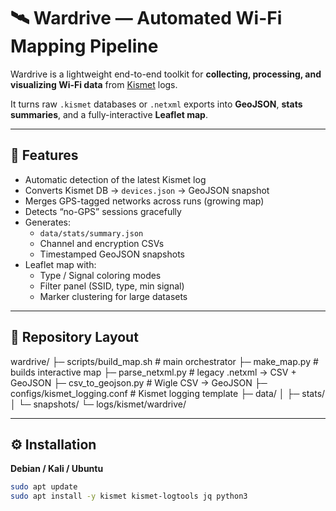 # 🛰️ Wardrive — Automated Wi-Fi Mapping Pipeline

Wardrive is a lightweight end-to-end toolkit for **collecting, processing, and visualizing Wi-Fi data** from [Kismet](https://www.kismetwireless.net) logs.

It turns raw `.kismet` databases or `.netxml` exports into **GeoJSON**, **stats summaries**, and a fully-interactive **Leaflet map**.

---

## 🚀 Features

- Automatic detection of the latest Kismet log
- Converts Kismet DB → `devices.json` → GeoJSON snapshot
- Merges GPS-tagged networks across runs (growing map)
- Detects “no-GPS” sessions gracefully
- Generates:
  - `data/stats/summary.json`
  - Channel and encryption CSVs
  - Timestamped GeoJSON snapshots
- Leaflet map with:
  - Type / Signal coloring modes  
  - Filter panel (SSID, type, min signal)  
  - Marker clustering for large datasets

---

## 🧩 Repository Layout

wardrive/
├─ scripts/build_map.sh # main orchestrator
├─ make_map.py # builds interactive map
├─ parse_netxml.py # legacy .netxml → CSV + GeoJSON
├─ csv_to_geojson.py # Wigle CSV → GeoJSON
├─ configs/kismet_logging.conf # Kismet logging template
├─ data/
│ ├─ stats/
│ └─ snapshots/
└─ logs/kismet/wardrive/


---

## ⚙️ Installation

**Debian / Kali / Ubuntu**

```bash
sudo apt update
sudo apt install -y kismet kismet-logtools jq python3
